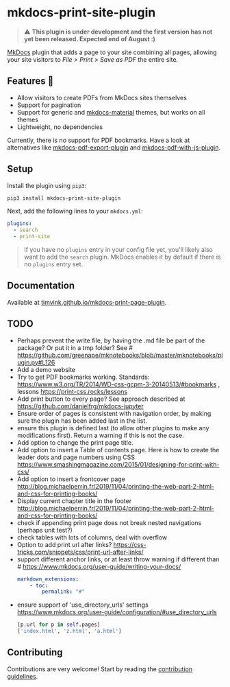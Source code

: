 # mkdocs-print-site-plugin

> ⚠️ **This plugin is under development and the first version has not yet been released. Expected end of August :)**

[MkDocs](https://www.mkdocs.org/) plugin that adds a page to your site combining all pages, allowing your site visitors to *File > Print > Save as PDF* the entire site.

## Features :star2:

- Allow visitors to create PDFs from MkDocs sites themselves
- Support for pagination
- Support for generic and [mkdocs-material](https://github.com/squidfunk/mkdocs-material) themes, but works on all themes
- Lightweight, no dependencies

Currently, there is no support for PDF bookmarks. Have a look at alternatives like [mkdocs-pdf-export-plugin]() and [mkdocs-pdf-with-js-plugin](https://github.com/smaxtec/mkdocs-pdf-with-js-plugin).

## Setup

Install the plugin using `pip3`:

```bash
pip3 install mkdocs-print-site-plugin
```

Next, add the following lines to your `mkdocs.yml`:

```yml
plugins:
  - search
  - print-site
```

> If you have no `plugins` entry in your config file yet, you'll likely also want to add the `search` plugin. MkDocs enables it by default if there is no `plugins` entry set.

## Documentation

Available at [timvink.github.io/mkdocs-print-page-plugin](https://timvink.github.io/mkdocs-print-page-plugin/).

## TODO

- Perhaps prevent the write file, by having the .md file be part of the package? Or put it in a tmp folder? See # https://github.com/greenape/mknotebooks/blob/master/mknotebooks/plugin.py#L126
- Add a demo website
- Try to get PDF bookmarks working. Standards: https://www.w3.org/TR/2014/WD-css-gcpm-3-20140513/#bookmarks , lessons https://print-css.rocks/lessons
- Add print button to every page? See approach described at https://github.com/danielfrg/mkdocs-jupyter
- Ensure order of pages is consistent with navigation order, by making sure the plugin has been added last in the list.
- ensure this plugin is defined last (to allow other plugins to make any modifications first). Return a warning if this is not the case.
- Add option to change the print page title.
- Add option to insert a Table of contents page. Here is how to create the leader dots and page numbers using CSS https://www.smashingmagazine.com/2015/01/designing-for-print-with-css/
- Add option to insert a frontcover page http://blog.michaelperrin.fr/2019/11/04/printing-the-web-part-2-html-and-css-for-printing-books/
- Display current chapter title in the footer http://blog.michaelperrin.fr/2019/11/04/printing-the-web-part-2-html-and-css-for-printing-books/ 
- check if appending print page does not break nested navigations (perhaps unit test?)
- check tables with lots of columns, deal with overflow
- Option to add print url after links? https://css-tricks.com/snippets/css/print-url-after-links/
- support different anchor links, or at least throw warning if different than #
  https://www.mkdocs.org/user-guide/writing-your-docs/
    ```yml
    markdown_extensions:
        - toc:
            permalink: "#"
    ```
- ensure support of 'use_directory_urls' settings https://www.mkdocs.org/user-guide/configuration/#use_directory_urls
    ```python
    [p.url for p in self.pages]
    ['index.html', 'z.html', 'a.html']
    ```

## Contributing

Contributions are very welcome! Start by reading the [contribution guidelines](https://timvink.github.io/mkdocs-print-site-plugin/contributing.html).
